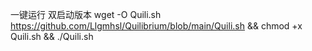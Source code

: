 一键运行  双启动版本 wget -O Quili.sh https://github.com/Llgmhsl/Quilibrium/blob/main/Quili.sh && chmod +x Quili.sh && ./Quili.sh

